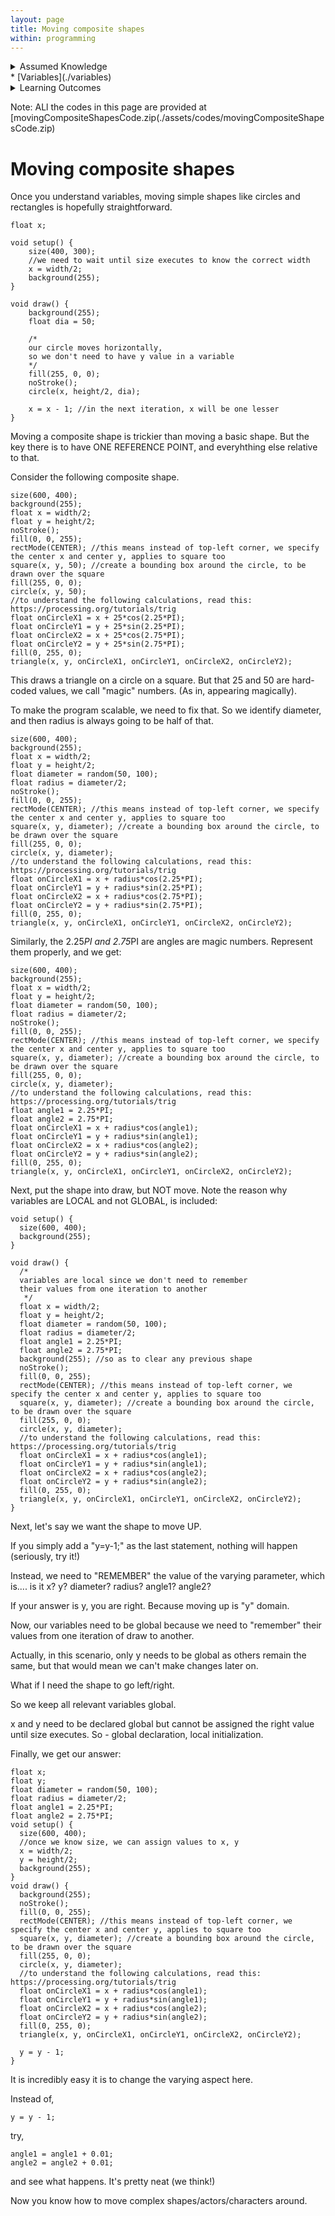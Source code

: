 ```yaml
---
layout: page
title: Moving composite shapes
within: programming
---
```


<details class="prereq" markdown="1">
<summary>Assumed Knowledge</summary>
  * [Transition to Processing](./transition_to_processing)
</details>
  * [Variables](./variables)

<details class="outcomes" markdown="1">
<summary>Learning Outcomes</summary>
  * Be able to move a complex shape (or change some other attributes)
</details>

Note: ALl the codes in this page are provided at [movingCompositeShapesCode.zip(./assets/codes/movingCompositeShapesCode.zip)

# Moving composite shapes

Once you understand variables, moving simple shapes like circles and rectangles is hopefully straightforward.

```processing
float x;

void setup() {
	size(400, 300);
	//we need to wait until size executes to know the correct width
	x = width/2; 
	background(255);
}

void draw() {
	background(255);
	float dia = 50;
	
	/*
	our circle moves horizontally, 
	so we don't need to have y value in a variable
	*/
	fill(255, 0, 0);
	noStroke();
	circle(x, height/2, dia);
	
	x = x - 1; //in the next iteration, x will be one lesser
}
```	
	

Moving a composite shape is trickier than moving a basic shape. But the key there is to have ONE REFERENCE POINT, and everyhthing else relative to that.

Consider the following composite shape.

```processing
size(600, 400);
background(255);
float x = width/2;
float y = height/2;
noStroke();
fill(0, 0, 255);
rectMode(CENTER); //this means instead of top-left corner, we specify the center x and center y, applies to square too
square(x, y, 50); //create a bounding box around the circle, to be drawn over the square
fill(255, 0, 0);
circle(x, y, 50);
//to understand the following calculations, read this: https://processing.org/tutorials/trig
float onCircleX1 = x + 25*cos(2.25*PI);
float onCircleY1 = y + 25*sin(2.25*PI);
float onCircleX2 = x + 25*cos(2.75*PI);
float onCircleY2 = y + 25*sin(2.75*PI);
fill(0, 255, 0);
triangle(x, y, onCircleX1, onCircleY1, onCircleX2, onCircleY2);
```



This draws a triangle on a circle on a square. But that 25 and 50 are hard-coded values, we call "magic" numbers. (As in, appearing magically).

To make the program scalable, we need to fix that. So we identify diameter, and then radius is always going to be half of that.

```processing
size(600, 400);
background(255);
float x = width/2;
float y = height/2;
float diameter = random(50, 100);
float radius = diameter/2;
noStroke();
fill(0, 0, 255);
rectMode(CENTER); //this means instead of top-left corner, we specify the center x and center y, applies to square too
square(x, y, diameter); //create a bounding box around the circle, to be drawn over the square
fill(255, 0, 0);
circle(x, y, diameter);
//to understand the following calculations, read this: https://processing.org/tutorials/trig
float onCircleX1 = x + radius*cos(2.25*PI);
float onCircleY1 = y + radius*sin(2.25*PI);
float onCircleX2 = x + radius*cos(2.75*PI);
float onCircleY2 = y + radius*sin(2.75*PI);
fill(0, 255, 0);
triangle(x, y, onCircleX1, onCircleY1, onCircleX2, onCircleY2);
```

Similarly, the 2.25*PI and 2.75*PI are angles are magic numbers. Represent them properly, and we get:


```processing
size(600, 400);
background(255);
float x = width/2;
float y = height/2;
float diameter = random(50, 100);
float radius = diameter/2;
noStroke();
fill(0, 0, 255);
rectMode(CENTER); //this means instead of top-left corner, we specify the center x and center y, applies to square too
square(x, y, diameter); //create a bounding box around the circle, to be drawn over the square
fill(255, 0, 0);
circle(x, y, diameter);
//to understand the following calculations, read this: https://processing.org/tutorials/trig
float angle1 = 2.25*PI;
float angle2 = 2.75*PI;
float onCircleX1 = x + radius*cos(angle1);
float onCircleY1 = y + radius*sin(angle1);
float onCircleX2 = x + radius*cos(angle2);
float onCircleY2 = y + radius*sin(angle2);
fill(0, 255, 0);
triangle(x, y, onCircleX1, onCircleY1, onCircleX2, onCircleY2);
```

Next, put the shape into draw, but NOT move. Note the reason why variables are LOCAL and not GLOBAL, is included:


```processing
void setup() {
  size(600, 400);
  background(255);
}

void draw() {
  /*
  variables are local since we don't need to remember
  their values from one iteration to another
   */
  float x = width/2;
  float y = height/2;
  float diameter = random(50, 100);
  float radius = diameter/2;
  float angle1 = 2.25*PI;
  float angle2 = 2.75*PI;
  background(255); //so as to clear any previous shape
  noStroke();
  fill(0, 0, 255);
  rectMode(CENTER); //this means instead of top-left corner, we specify the center x and center y, applies to square too
  square(x, y, diameter); //create a bounding box around the circle, to be drawn over the square
  fill(255, 0, 0);
  circle(x, y, diameter);
  //to understand the following calculations, read this: https://processing.org/tutorials/trig
  float onCircleX1 = x + radius*cos(angle1);
  float onCircleY1 = y + radius*sin(angle1);
  float onCircleX2 = x + radius*cos(angle2);
  float onCircleY2 = y + radius*sin(angle2);
  fill(0, 255, 0);
  triangle(x, y, onCircleX1, onCircleY1, onCircleX2, onCircleY2);
}
```

Next, let's say we want the shape to move UP.

If you simply add a "y=y-1;" as the last statement, nothing will happen (seriously, try it!)

Instead, we need to "REMEMBER" the value of the varying parameter, which is.... is it x? y? diameter? radius? angle1? angle2?


If your answer is y, you are right. Because moving up is "y" domain.

Now, our variables need to be global because we need to "remember" their values from one iteration of draw to another.

Actually, in this scenario, only y needs to be global as others remain the same, but that would mean we can't make changes later on.

What if I need the shape to go left/right.

So we keep all relevant variables global.


x and y need to be declared global but cannot be assigned the right value until size executes. So - global declaration, local initialization.


Finally, we get our answer:



```processing
float x;
float y;
float diameter = random(50, 100);
float radius = diameter/2;
float angle1 = 2.25*PI;
float angle2 = 2.75*PI;
void setup() {
  size(600, 400);
  //once we know size, we can assign values to x, y
  x = width/2;
  y = height/2;
  background(255);
}
void draw() {
  background(255);
  noStroke();
  fill(0, 0, 255);
  rectMode(CENTER); //this means instead of top-left corner, we specify the center x and center y, applies to square too
  square(x, y, diameter); //create a bounding box around the circle, to be drawn over the square
  fill(255, 0, 0);
  circle(x, y, diameter);
  //to understand the following calculations, read this: https://processing.org/tutorials/trig
  float onCircleX1 = x + radius*cos(angle1);
  float onCircleY1 = y + radius*sin(angle1);
  float onCircleX2 = x + radius*cos(angle2);
  float onCircleY2 = y + radius*sin(angle2);
  fill(0, 255, 0);
  triangle(x, y, onCircleX1, onCircleY1, onCircleX2, onCircleY2);
  
  y = y - 1;
}
```

It is incredibly easy it is to change the varying aspect here.


Instead of,

```processing
y = y - 1;
```

try, 

```processing
angle1 = angle1 + 0.01; 
angle2 = angle2 + 0.01; 
```

and see what happens. It's pretty neat (we think!)

Now you know how to move complex shapes/actors/characters around.